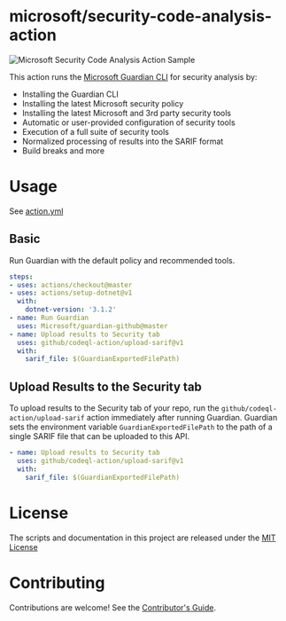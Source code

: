 # microsoft/security-code-analysis-action

![Microsoft Security Code Analysis Action Sample](https://github.com/microsoft/security-code-analysis-action/workflows/Microsoft%20Security%20Code%20Analysis%20Action%20Sample/badge.svg)

This action runs the [Microsoft Guardian CLI](https://aka.ms/msguardian) for security analysis by:

* Installing the Guardian CLI
* Installing the latest Microsoft security policy
* Installing the latest Microsoft and 3rd party security tools
* Automatic or user-provided configuration of security tools
* Execution of a full suite of security tools
* Normalized processing of results into the SARIF format
* Build breaks and more

# Usage

See [action.yml](action.yml)

## Basic

Run Guardian with the default policy and recommended tools.

```yaml
steps:
- uses: actions/checkout@master
- uses: actions/setup-dotnet@v1
  with:
    dotnet-version: '3.1.2'
- name: Run Guardian
  uses: Microsoft/guardian-github@master
- name: Upload results to Security tab
  uses: github/codeql-action/upload-sarif@v1
  with:
    sarif_file: $(GuardianExportedFilePath)
```

## Upload Results to the Security tab

To upload results to the Security tab of your repo, run the `github/codeql-action/upload-sarif` action immediately after running Guardian. Guardian sets the environment variable `GuardianExportedFilePath` to the path of a single SARIF file that can be uploaded to this API.

```yaml
- name: Upload results to Security tab
  uses: github/codeql-action/upload-sarif@v1
  with:
    sarif_file: $(GuardianExportedFilePath)
```

# License

The scripts and documentation in this project are released under the [MIT License](LICENSE)

# Contributing

Contributions are welcome! See the [Contributor's Guide](docs/contributors.md).
